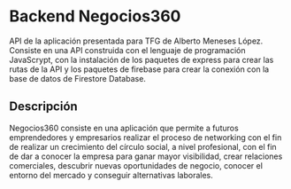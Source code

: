 # Backend Negocios360

API de la aplicación presentada para TFG de Alberto Meneses López.
Consiste en una API construida con el lenguaje de programación JavaScrypt, con la instalación de los paquetes de express para crear las rutas de la API y los paquetes de firebase para crear la conexión con la base de datos de Firestore Database.

## Descripción

Negocios360 consiste en una aplicación que permite a futuros emprendedores y empresarios realizar el proceso de networking con el fin de realizar un crecimiento del círculo social, a nivel profesional, con el fin de dar a conocer la empresa para ganar mayor visibilidad, crear relaciones comerciales, descubrir nuevas oportunidades de negocio, conocer el entorno del mercado y conseguir alternativas laborales.
